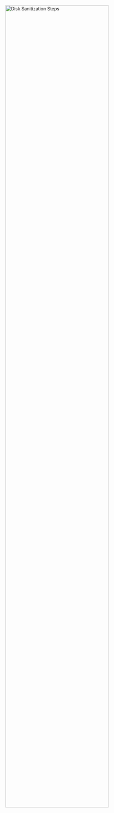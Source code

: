 <img src="https://imgur.com/JDnbZVn.png" height="80%" width="80%" alt="Disk Sanitization Steps"/>
<br />
<br />
